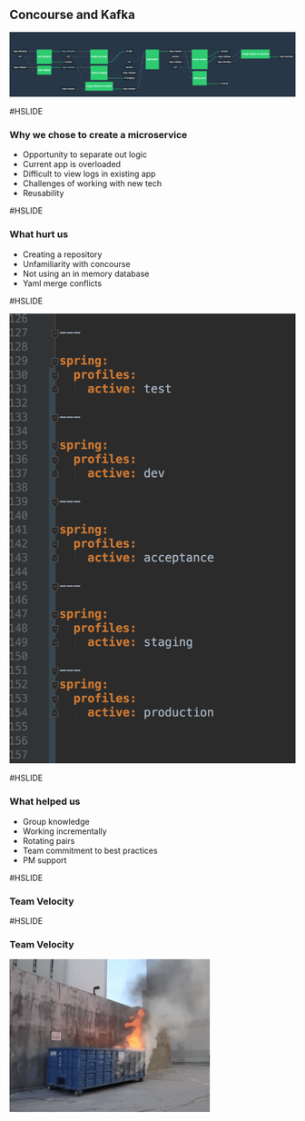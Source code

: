 ## Concourse and Kafka 
![concourse pipeline](concourse.png)

#HSLIDE

### Why we chose to create a microservice

 * Opportunity to separate out logic
 * Current app is overloaded
 * Difficult to view logs in existing app
 * Challenges of working with new tech
 * Reusability

#HSLIDE

### What hurt us

 * Creating a repository
 * Unfamiliarity with concourse
 * Not using an in memory database
 * Yaml merge conflicts

#HSLIDE

![yaml example](yaml.jpeg)

#HSLIDE

### What helped us

 * Group knowledge
 * Working incrementally
 * Rotating pairs
 * Team commitment to best practices
 * PM support

#HSLIDE

### Team Velocity

#HSLIDE

### Team Velocity

![dumpster fire](dumpsterfire.gif) 
    
